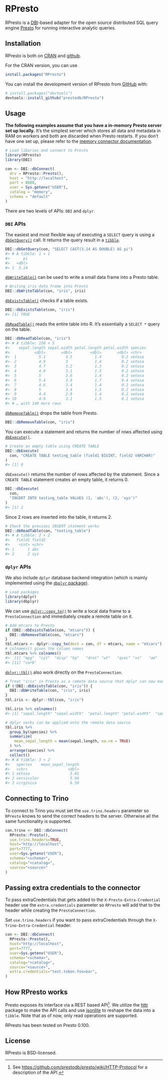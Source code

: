 
<!-- README.md is generated from README.Rmd. Please edit that file -->

# RPresto

<!-- badges: start -->
<!-- badges: end -->

RPresto is a [DBI](https://dbi.r-dbi.org/)-based adapter for the open
source distributed SQL query engine [Presto](https://prestodb.io/) for
running interactive analytic queries.

## Installation

RPresto is both on [CRAN](https://cran.r-project.org/package=RPresto)
and [github](https://github.com/prestodb/RPresto).

For the CRAN version, you can use

``` r
install.packages("RPresto")
```

You can install the development version of RPresto from
[GitHub](https://github.com/) with:

``` r
# install.packages("devtools")
devtools::install_github("prestodb/RPresto")
```

## Usage

**The following examples assume that you have a in-memory Presto server
set up locally.** It’s the simplest server which stores all data and
metadata in RAM on workers and both are discarded when Presto restarts.
If you don’t have one set up, please refer to the [memory connector
documentation](https://prestodb.io/docs/current/connector/memory.html).

``` r
# Load libaries and connect to Presto
library(RPresto)
library(DBI)

con <- DBI::dbConnect(
  drv = RPresto::Presto(),
  host = "http://localhost",
  port = 8080,
  user = Sys.getenv("USER"),
  catalog = "memory",
  schema = "default"
)
```

There are two levels of APIs: `DBI` and `dplyr`.

### `DBI` APIs

The easiest and most flexible way of executing a `SELECT` query is using
a [`dbGetQuery()`](https://dbi.r-dbi.org/reference/dbgetquery) call. It
returns the query result in a [`tibble`](https://tibble.tidyverse.org/).

``` r
DBI::dbGetQuery(con, "SELECT CAST(3.14 AS DOUBLE) AS pi")
#> # A tibble: 1 × 1
#>      pi
#>   <dbl>
#> 1  3.14
```

[`dbWriteTable()`](https://dbi.r-dbi.org/reference/dbwritetable) can be
used to write a small data frame into a Presto table.

``` r
# Writing iris data frame into Presto
DBI::dbWriteTable(con, "iris", iris)
```

[`dbExistsTable()`](https://dbi.r-dbi.org/reference/dbexiststable)
checks if a table exists.

``` r
DBI::dbExistsTable(con, "iris")
#> [1] TRUE
```

[`dbReadTable()`](https://dbi.r-dbi.org/reference/dbreadtable) reads the
entire table into R. It’s essentially a `SELECT *` query on the table.

``` r
DBI::dbReadTable(con, "iris")
#> # A tibble: 150 × 5
#>    sepal.length sepal.width petal.length petal.width species
#>           <dbl>       <dbl>        <dbl>       <dbl> <chr>  
#>  1          5.1         3.5          1.4         0.2 setosa 
#>  2          4.9         3            1.4         0.2 setosa 
#>  3          4.7         3.2          1.3         0.2 setosa 
#>  4          4.6         3.1          1.5         0.2 setosa 
#>  5          5           3.6          1.4         0.2 setosa 
#>  6          5.4         3.9          1.7         0.4 setosa 
#>  7          4.6         3.4          1.4         0.3 setosa 
#>  8          5           3.4          1.5         0.2 setosa 
#>  9          4.4         2.9          1.4         0.2 setosa 
#> 10          4.9         3.1          1.5         0.1 setosa 
#> # … with 140 more rows
```

[`dbRemoveTable()`](https://dbi.r-dbi.org/reference/dbremovetable) drops
the table from Presto.

``` r
DBI::dbRemoveTable(con, "iris")
```

You can execute a statement and returns the number of rows affected
using [`dbExecute()`](https://dbi.r-dbi.org/reference/dbexecute).

``` r
# Create an empty table using CREATE TABLE
DBI::dbExecute(
  con, "CREATE TABLE testing_table (field1 BIGINT, field2 VARCHAR)"
)
#> [1] 0
```

`dbExecute()` returns the number of rows affected by the statement.
Since a `CREATE TABLE` statement creates an empty table, it returns 0.

``` r
DBI::dbExecute(
  con,
  "INSERT INTO testing_table VALUES (1, 'abc'), (2, 'xyz')"
)
#> [1] 2
```

Since 2 rows are inserted into the table, it returns 2.

``` r
# Check the previous INSERT statment works
DBI::dbReadTable(con, "testing_table")
#> # A tibble: 2 × 2
#>   field1 field2
#>    <int> <chr> 
#> 1      1 abc   
#> 2      2 xyz
```

### `dplyr` APIs

We also include `dplyr` database backend integration (which is mainly
implemented using the [`dbplyr`
package](https://dbplyr.tidyverse.org/)).

``` r
# Load packages
library(dplyr)
library(dbplyr)
```

We can use
[`dplyr::copy_to()`](https://dplyr.tidyverse.org/reference/copy_to.html)
to write a local data frame to a `PrestoConnection` and immediately
create a remote table on it.

``` r
# Add mtcars to Presto
if (DBI::dbExistsTable(con, "mtcars")) {
  DBI::dbRemoveTable(con, "mtcars")
}
tbl.mtcars <- dplyr::copy_to(dest = con, df = mtcars, name = "mtcars")
# colnames() gives the column names
tbl.mtcars %>% colnames()
#>  [1] "mpg"  "cyl"  "disp" "hp"   "drat" "wt"   "qsec" "vs"   "am"   "gear"
#> [11] "carb"
```

[`dplyr::tbl()`](https://dplyr.tidyverse.org/reference/tbl.html) also
work directly on the `PrestoConnection`.

``` r
# Treat "iris" in Presto as a remote data source that dplyr can now manipulate
if (!DBI::dbExistsTable(con, "iris")) {
  DBI::dbWriteTable(con, "iris", iris)
}
tbl.iris <- dplyr::tbl(con, "iris")

tbl.iris %>% colnames()
#> [1] "sepal.length" "sepal.width"  "petal.length" "petal.width"  "species"

# dplyr verbs can be applied onto the remote data source
tbl.iris %>%
  group_by(species) %>%
  summarize(
    mean_sepal_length = mean(sepal.length, na.rm = TRUE)
  ) %>%
  arrange(species) %>%
  collect()
#> # A tibble: 3 × 2
#>   species    mean_sepal_length
#>   <chr>                  <dbl>
#> 1 setosa                  5.01
#> 2 versicolor              5.94
#> 3 virginica               6.59
```

## Connecting to Trino

To connect to Trino you must set the `use.trino.headers` parameter so
`RPresto` knows to send the correct headers to the server. Otherwise all
the same functionality is supported.

``` r
con.trino <- DBI::dbConnect(
  RPresto::Presto(),
  use.trino.headers=TRUE,
  host="http://localhost",
  port=7777,
  user=Sys.getenv("USER"),
  schema="<schema>",
  catalog="<catalog>",
  source="<source>"
)
```

## Passing extra credentials to the connector

To pass extraCredentials that gets added to the
`X-Presto-Extra-Credential` header use the `extra.credentials` parameter
so `RPresto` will add that to the header while creating the
`PrestoConnection`.

Set `use.trino.headers` if you want to pass extraCredentials through the
`X-Trino-Extra-Credential` header.

``` r
con <- DBI::dbConnect(
  RPresto::Presto(),
  host="http://localhost",
  port=7777,
  user=Sys.getenv("USER"),
  schema="<schema>",
  catalog="<catalog>",
  source="<source>",
  extra.credentials="test.token.foo=bar",
)
```

## How RPresto works

Presto exposes its interface via a REST based API[^1]. We utilize the
[httr](https://github.com/r-lib/httr) package to make the API calls and
use [jsonlite](https://github.com/jeroen/jsonlite) to reshape the data
into a `tibble`. Note that as of now, only read operations are
supported.

RPresto has been tested on Presto 0.100.

## License

RPresto is BSD-licensed.

[^1]: See <https://github.com/prestodb/presto/wiki/HTTP-Protocol> for a
    description of the API.
